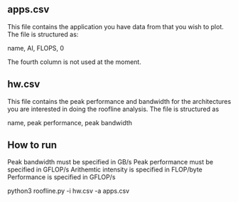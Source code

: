 ## apps.csv 

This file contains the application you have data from that you wish to plot. The file is structured as:

name, AI, FLOPS, 0 

The fourth column is not used at the moment. 

## hw.csv 

This file contains the peak performance and bandwidth for the architectures you are interested in doing the roofline analysis. The file is structured as

name, peak performance, peak bandwidth 

## How to run 

Peak bandwidth must be specified in GB/s
Peak performance must be specified in GFLOP/s
Arithemtic intensity is specified in FLOP/byte
Performance is specified in GFLOP/s

python3 roofline.py -i hw.csv -a apps.csv
